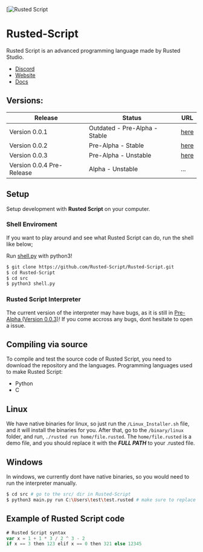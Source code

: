 [![Rusted Script](https://github.com/Rusted-Script/Rusted-Script/blob/master/icon.png)

# Rusted-Script
Rusted Script is an advanced programming language made by Rusted Studio. 


- [Discord](https://discord.gg/xKv9VKHSr5)
- [Website](https://rusted-script.github.io/)
- [Docs](https://github.com/Rusted-Script/Rusted-Script/tree/master/docs#docs)

## Versions:
| Release | Status | URL |
| -------- | ------ | ----  
| Version 0.0.1 | Outdated - Pre-Alpha - Stable| [here](https://github.com/Rusted-Script/Rusted-Script/releases/tag/0.0.1(Pre-Alpha)) |
| Version 0.0.2 | Pre-Alpha - Stable | [here](https://github.com/Rusted-Script/Rusted-Script/releases/tag/0.0.2) |
| Version 0.0.3 | Pre-Alpha - Unstable | [here](https://github.com/Rusted-Script/Rusted-Script/releases/tag/0.0.3) |
| Version 0.0.4 Pre-Release | Alpha - Unstable | ...|

## Setup

Setup development with **Rusted Script** on your computer.

### Shell Enviroment

If you want to play around and see what Rusted Script can do, run the shell like below;

Run [shell.py](https://github.com/Rusted-Script/Rusted-Script/blob/master/src/shell.py) with python3!

```sh
$ git clone https://github.com/Rusted-Script/Rusted-Script.git
$ cd Rusted-Script
$ cd src
$ python3 shell.py
```

### Rusted Script Interpreter

The current version of the interpreter may have bugs, as it is still in [Pre-Alpha (Version 0.0.3)](https://github.com/Rusted-Script/Rusted-Script/releases/tag/0.0.3)! If you come accross any bugs, dont hesitate to open a issue.

## Compiling via source
To compile and test the source code of Rusted Script, you need to download the repository and the languages.
Programming languages used to make Rusted Script:
- Python
- C



## Linux

We have native binaries for linux, so just run the `/Linux_Installer.sh` file, and it will install the binaries for you. After that, go to the `/binary/linux` folder, and run, `./rusted run home/file.rusted`. The `home/file.rusted` is a demo file, and you should replace it with the ***FULL PATH*** to your .rusted file.

## Windows

In windows, we currently dont have native binaries, so you would need to run the interpreter manually.

```sh
$ cd src # go to the src/ dir in Rusted-Script
$ python3 main.py run C:\Users\test\test.rusted # make sure to replace it with your rusted file path
```
## Example of Rusted Script code 
```js
# Rusted Script syntax
var x = 1 + 1 * 3 / 2 ^ 3 - 2
if x == 3 then 123 elif x == 0 then 321 else 12345
```
